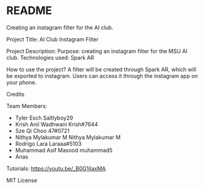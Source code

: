# README
Creating an instagram filter for the AI club.

Project Title: AI Club Instagram Filter

Project Description: 
Purpose: creating an instagram filter for the MSU AI club.
Technologies used: Spark AR

How to use the project?
A filter will be created through Spark AR, which will be exported to instagram. Users can access it through the instagram app on your phone.

Credits

Team Members:
- Tyler Esch             Saltlyboy29
- Krish Anil Wadhwani    Krish#7644
- Sze Qi Choo            47#0721
- Nithya Mylakumar M     Nithya Mylakumar M
- Rodrigo Lara           Laraaa#5103
- Muhammad Asif Masood   muhammad5
- Anas

Tutorials: https://youtu.be/_B0G1jIaxMA

MIT License
